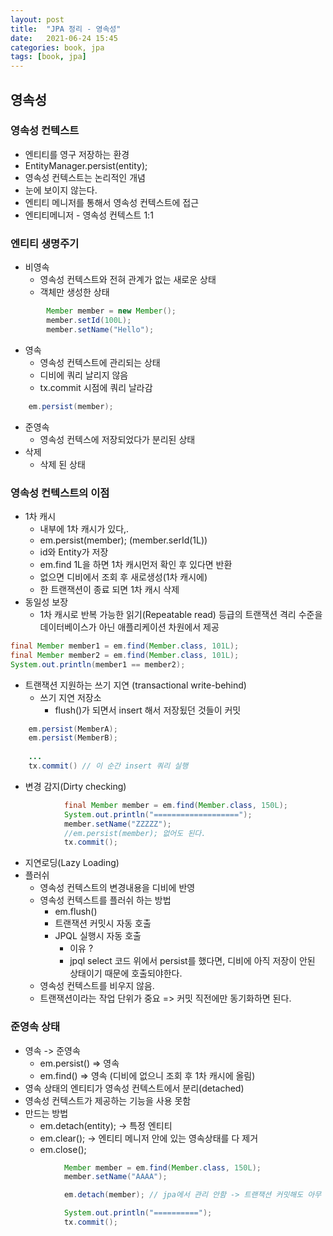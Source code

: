 ```yaml
---
layout: post
title:  "JPA 정리 - 영속성"
date:   2021-06-24 15:45
categories: book, jpa
tags: [book, jpa]
---
```


## 영속성

### 영속성 컨텍스트
- 엔티티를 영구 저장하는 환경
- EntityManager.persist(entity);
- 영속성 컨텍스트는 논리적인 개념
- 눈에 보이지 않는다.
- 엔티티 메니저를 통해서 영속성 컨텍스트에 접근
- 엔티티메니저 - 영속성 컨텍스트 1:1

### 엔티티 생명주기
- 비영속
    - 영속성 컨텍스트와 전혀 관계가 없는 새로운 상태
    - 객체만 생성한 상태 
```java
        Member member = new Member();
        member.setId(100L);
        member.setName("Hello");
```
- 영속
    - 영속성 컨텍스트에 관리되는 상태
    - 디비에 쿼리 날리지 않음
    - tx.commit 시점에 쿼리 날라감
```java 
    em.persist(member);
```
- 준영속
    - 영속성 컨텍스에 저장되었다가 분리된 상태
- 삭제
    - 삭제 된 상태

### 영속성 컨텍스트의 이점
- 1차 캐시
    - 내부에 1차 캐시가 있다,.
    - em.persist(member); (member.serId(1L))
    - id와 Entity가 저장
    - em.find 1L을 하면 1차 캐시먼저 확인 후 있다면 반환
    - 없으면 디비에서 조회 후 새로생성(1차 캐시에)
    - 한 트랜잭션이 종료 되면 1차 캐시 삭제
- 동일성 보장
    - 1차 캐시로 반복 가능한 읽기(Repeatable read) 등급의 트랜잭션 격리 수준을 데이터베이스가 아닌 애플리케이션 차원에서 제공
```java
final Member member1 = em.find(Member.class, 101L);
final Member member2 = em.find(Member.class, 101L);
System.out.println(member1 == member2);
```
- 트랜잭션 지원하는 쓰기 지연 (transactional write-behind)
    - 쓰기 지연 저장소
        - flush()가 되면서 insert 해서 저장됬던 것들이 커밋
```java
    em.persist(MemberA);
    em.persist(MemberB);
    
    ...
    tx.commit() // 이 순간 insert 쿼리 실행
```
- 변경 감지(Dirty checking)
```java
            final Member member = em.find(Member.class, 150L);
            System.out.println("===================");
            member.setName("ZZZZZ");
            //em.persist(member); 없어도 된다.
            tx.commit();
```
- 지연로딩(Lazy Loading)
- 플러쉬
    - 영속성 컨텍스트의 변경내용을 디비에 반영
    - 영속성 컨텍스트를 플러쉬 하는 방법
        - em.flush()
        - 트랜잭션 커밋시 자동 호출
        - JPQL 실행시 자동 호출
            - 이유 ? 
            - jpql select 코드 위에서 persist를 했다면, 디비에 아직 저장이 안된 상태이기 때문에 호출되야한다.
    - 영속성 컨텍스트를 비우지 않음.
    - 트랜잭션이라는 작업 단위가 중요 => 커밋 직전에만 동기화하면 된다.

### 준영속 상태
- 영속 -> 준영속 
    - em.persist() => 영속
    - em.find() => 영속 (디비에 없으니 조회 후 1차 캐시에 올림)
- 영속 상태의 엔티티가 영속성 컨텍스트에서 분리(detached)
- 영속성 컨텍스트가 제공하는 기능을 사용 못함
- 만드는 방법
    - em.detach(entity); -> 특정 엔티티
    - em.clear(); -> 엔티티 메니저 안에 있는 영속상태를 다 제거
    - em.close();
```java
            Member member = em.find(Member.class, 150L);
            member.setName("AAAA");

            em.detach(member); // jpa에서 관리 안함 -> 트랜잭션 커밋해도 아무 영향 없음

            System.out.println("==========");
            tx.commit();
```


